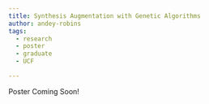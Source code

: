 ```yaml
---
title: Synthesis Augmentation with Genetic Algorithms
author: andey-robins
tags:
  - research
  - poster
  - graduate
  - UCF

---
```



Poster Coming Soon!